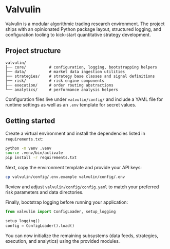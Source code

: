 # Valvulin

Valvulin is a modular algorithmic trading research environment. The project ships with
an opinionated Python package layout, structured logging, and configuration tooling to
kick-start quantitative strategy development.

## Project structure

```
valvulin/
├── core/          # configuration, logging, bootstrapping helpers
├── data/          # market data ingestion utilities
├── strategies/    # strategy base classes and signal definitions
├── risk/          # risk engine components
├── execution/     # order routing abstractions
└── analytics/     # performance analysis helpers
```

Configuration files live under `valvulin/config/` and include a YAML file for runtime
settings as well as an `.env` template for secret values.

## Getting started

Create a virtual environment and install the dependencies listed in `requirements.txt`:

```bash
python -m venv .venv
source .venv/bin/activate
pip install -r requirements.txt
```

Next, copy the environment template and provide your API keys:

```bash
cp valvulin/config/.env.example valvulin/config/.env
```

Review and adjust `valvulin/config/config.yaml` to match your preferred risk
parameters and data directories.

Finally, bootstrap logging before running your application:

```python
from valvulin import ConfigLoader, setup_logging

setup_logging()
config = ConfigLoader().load()
```

You can now initialize the remaining subsystems (data feeds, strategies, execution,
and analytics) using the provided modules.
